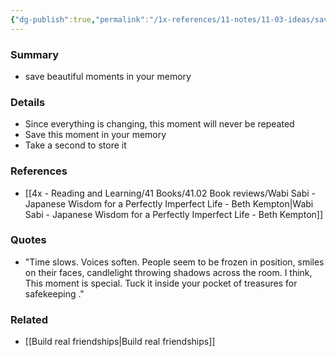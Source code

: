 ```yaml
---
{"dg-publish":true,"permalink":"/1x-references/11-notes/11-03-ideas/save-beautiful-and-special-moments-in-your-memory/","title":"Save beautiful and special moments in your memory","created":"2022-11-08T18:09:57.000+03:00","updated":"2025-07-08T20:30:13.809+03:00"}
---
```



### Summary
- save beautiful moments in your memory

### Details
- Since everything is changing, this moment will never be repeated
- Save this moment in your memory
- Take a second to store it

### References
- [[4x - Reading and Learning/41 Books/41.02 Book reviews/Wabi Sabi - Japanese Wisdom for a Perfectly Imperfect Life - Beth Kempton\|Wabi Sabi - Japanese Wisdom for a Perfectly Imperfect Life - Beth Kempton]]

### Quotes
- "Time slows. Voices soften. People seem to be frozen in position, smiles on their faces, candlelight throwing shadows across the room. I think, This moment is special. Tuck it inside your pocket of treasures for safekeeping ."

### Related
- [[Build real friendships\|Build real friendships]]